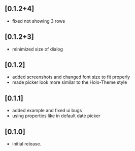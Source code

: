 ## [0.1.2+4]
* fixed not showing 3 rows

## [0.1.2+3]
* minimized size of dialog

## [0.1.2]

* added screenshots and changed font size to fit properly
* made picker look more similar to the Holo-Theme style 

## [0.1.1]

* added example and fixed ui bugs
* using properties like in default date picker

## [0.1.0]

* initial release.
